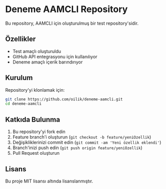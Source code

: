 # Deneme AAMCLI Repository

Bu repository, AAMCLI için oluşturulmuş bir test repository'sidir.

## Özellikler

- Test amaçlı oluşturuldu
- GitHub API entegrasyonu için kullanılıyor
- Deneme amaçlı içerik barındırıyor

## Kurulum

Repository'yi klonlamak için:

```bash
git clone https://github.com/oilik/deneme-aamcli.git
cd deneme-aamcli
```

## Katkıda Bulunma

1. Bu repository'yi fork edin
2. Feature branch'i oluşturun (`git checkout -b feature/yeniOzellik`)
3. Değişikliklerinizi commit edin (`git commit -am 'Yeni özellik eklendi'`)
4. Branch'inizi push edin (`git push origin feature/yeniOzellik`)
5. Pull Request oluşturun

## Lisans

Bu proje MIT lisansı altında lisanslanmıştır.